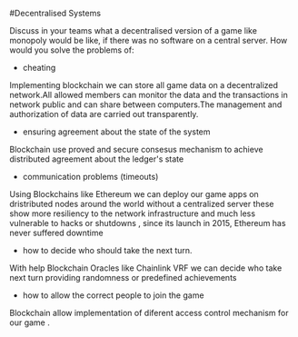 #Decentralised Systems

Discuss in your teams what a decentralised version of a game like monopoly would be
like, if there was no software on a central server.
How would you solve the problems of:

- cheating

Implementing blockchain we can store  all game  data on a decentralized network.All allowed members can monitor the data 
and the transactions in network public and can share between computers.The management and authorization 
of data are carried out transparently.

- ensuring agreement about the state of the system

Blockchain use proved and secure consesus mechanism to achieve distributed agreement about the ledger's state

- communication problems (timeouts)

Using Blockchains like Ethereum we can deploy our game apps on dristributed nodes around the world without a centralized server  these show more  resiliency to the 
network infrastructure and much less vulnerable to hacks or shutdowns , since its launch in 2015, Ethereum has never suffered downtime



- how to decide who should take the next turn.

With help Blockchain Oracles like Chainlink VRF we can decide who take next turn providing randomness or predefined achievements


 - how to allow the correct people to join the game

Blockchain allow implementation of diferent access control mechanism for our game .

